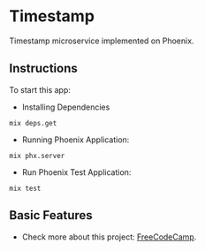 # Timestamp

Timestamp microservice implemented on Phoenix.

## Instructions

To start this app:

- Installing Dependencies

```
mix deps.get
```

- Running Phoenix Application:

```
mix phx.server
```

- Run Phoenix Test Application:

```
mix test
```

## Basic Features

- Check more about this project: [FreeCodeCamp](https://www.freecodecamp.org/learn/back-end-development-and-apis/back-end-development-and-apis-projects/timestamp-microservice).
